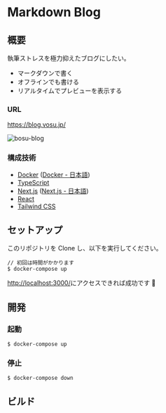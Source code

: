 # Markdown Blog

## 概要

執筆ストレスを極力抑えたブログにしたい。

- マークダウンで書く
- オフラインでも書ける
- リアルタイムでプレビューを表示する

### URL

https://blog.vosu.jp/

![bosu-blog](https://user-images.githubusercontent.com/93925139/142625720-96eda031-ad22-45d1-bd49-e56b5c823624.png)


### 構成技術

- [Docker](https://docs.docker.com/) ([Docker - 日本語](https://docs.docker.jp/))
- [TypeScript](https://www.typescriptlang.org/)
- [Next.js](https://nextjs.org/docs/getting-started) ([Next.js - 日本語](https://nextjs-ja-translation-docs.vercel.app/docs/getting-started))
- [React](https://ja.reactjs.org/)
- [Tailwind CSS](https://tailwindcss.com/)

## セットアップ

このリポジトリを Clone し、以下を実行してください。

```shell script
// 初回は時間がかかります
$ docker-compose up
```

[http://localhost:3000/](http://localhost:3000/)にアクセスできれば成功です 🎉

## 開発

### 起動

```shell script
$ docker-compose up
```

### 停止

```shell script
$ docker-compose down
```

## ビルド
